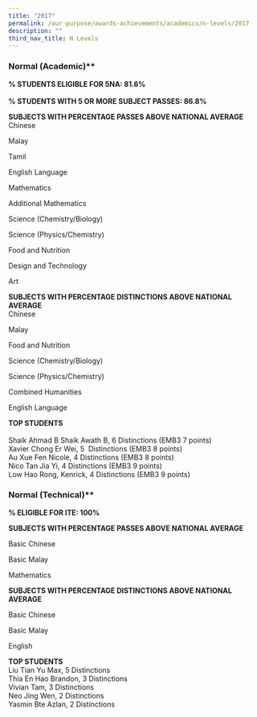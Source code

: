 ```yaml
---
title: "2017"
permalink: /our-purpose/awards-achievements/academics/n-levels/2017
description: ""
third_nav_title: N Levels
---
```

### Normal (Academic)** 

**% STUDENTS ELIGIBLE FOR 5NA: 81.6%**<br>  
**% STUDENTS WITH 5 OR MORE SUBJECT PASSES: 86.8%**
  
**SUBJECTS WITH PERCENTAGE PASSES ABOVE NATIONAL AVERAGE**   <br>
Chinese

Malay

Tamil

English Language   

Mathematics

Additional Mathematics

Science (Chemistry/Biology)

Science (Physics/Chemistry)

Food and Nutrition

Design and Technology

Art

**SUBJECTS WITH PERCENTAGE DISTINCTIONS ABOVE NATIONAL AVERAGE**   
Chinese

Malay

Food and Nutrition

Science (Chemistry/Biology)

Science (Physics/Chemistry)

Combined Humanities

English Language    
  
**TOP STUDENTS** <br>  
Shaik Ahmad B Shaik Awath B, 6 Distinctions (EMB3 7 points) <br>
Xavier Chong Er Wei, 5  Distinctions (EMB3 8 points) <br>
Au Xue Fen Nicole, 4 Distinctions (EMB3 8 points)  <br>
Nico Tan Jia Yi, 4 Distinctions (EMB3 9 points)<br>
Low Hao Rong, Kenrick, 4 Distinctions (EMB3 9 points)

### Normal (Technical)**   
**% ELIGIBLE FOR ITE: 100%**     
  
**SUBJECTS WITH PERCENTAGE PASSES ABOVE NATIONAL AVERAGE**   

Basic Chinese  

Basic Malay 

Mathematics  
  
**SUBJECTS WITH PERCENTAGE DISTINCTIONS ABOVE NATIONAL AVERAGE**   

Basic Chinese  

Basic Malay   

English  
  
**TOP STUDENTS**   
Liu Tian Yu Max, 5 Distinctions   <br>
Thia En Hao Brandon, 3 Distinctions <br>
Vivian Tam, 3 Distinctions  <br>
Neo Jing Wen, 2 Distinctions<br>
Yasmin Bte Azlan, 2 Distinctions